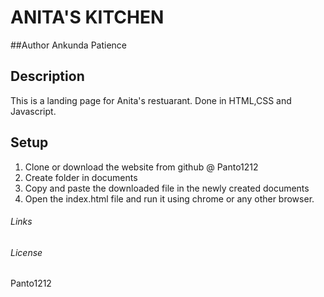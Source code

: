 # ANITA'S KITCHEN

##Author Ankunda Patience

## Description
 This is a landing page for Anita's restuarant. Done in HTML,CSS and Javascript.

## Setup
1. Clone or download the website from github @ Panto1212
2. Create folder in documents
3. Copy and paste the downloaded file in the newly created documents
4. Open the index.html file and run it using chrome or any other browser.
###### Links

###### License
Panto1212
